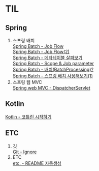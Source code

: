 # TIL
## Spring
1. 스프링 배치  
[Spring Batch -  Job Flow](./spring/batch/SpringBatchApplication2.md)  
[Spring Batch -  Job Flow(2)](./spring/batch/SpringBatchApplication3.md)  
[Spring Batch -  메타테이블 살펴보기](./spring/batch/SpringBatchMetaTable.md)  
[Spring Batch -  Scope & Job parameter](./spring/batch/SpringBatchApplication4.md)  
[Spring Batch -  배치(BatchProcessing)?](./spring/batch/SpringBatchApplication.md)  
[Spring Batch -  스프링 배치 사용해보기(1)](./spring/batch/SpringBatchApplication1.md)  
2. 스프링 웹 MVC  
[Spring web MVC -  DispatcherServlet](./spring/webmvc/DispatcherServlet1.md)  
## Kotlin
[Kotlin -  코틀린 시작하기](./kotlin/KotlinIntro.md)  
## ETC
1. 깃  
[Git -  Ignore](./git/Ignore.md)  
2. ETC  
[etc. -  README 자동생성](./etc/ReadMeAutoCreator.md)  
